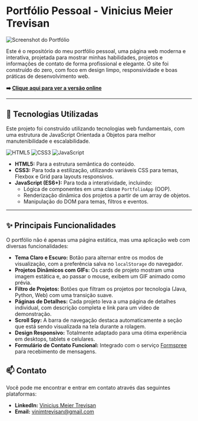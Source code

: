 # Portfólio Pessoal - Vinicius Meier Trevisan

![Screenshot do Portfólio](./img/screenshot.png)

Este é o repositório do meu portfólio pessoal, uma página web moderna e interativa, projetada para mostrar minhas habilidades, projetos e informações de contato de forma profissional e elegante. O site foi construído do zero, com foco em design limpo, responsividade e boas práticas de desenvolvimento web.

**➡️ [Clique aqui para ver a versão online](https://vinimtrevisan.github.io/portfolio-vinicius/)**

---

## 🚀 Tecnologias Utilizadas

Este projeto foi construído utilizando tecnologias web fundamentais, com uma estrutura de JavaScript Orientada a Objetos para melhor manutenibilidade e escalabilidade.

![HTML5](https://img.shields.io/badge/HTML5-E34F26?style=for-the-badge&logo=html5&logoColor=white)
![CSS3](https://img.shields.io/badge/CSS3-1572B6?style=for-the-badge&logo=css3&logoColor=white)
![JavaScript](https://img.shields.io/badge/JavaScript-F7DF1E?style=for-the-badge&logo=javascript&logoColor=black)

- **HTML5:** Para a estrutura semântica do conteúdo.
- **CSS3:** Para toda a estilização, utilizando variáveis CSS para temas, Flexbox e Grid para layouts responsivos.
- **JavaScript (ES6+):** Para toda a interatividade, incluindo:
  - Lógica de componentes em uma classe `PortfolioApp` (OOP).
  - Renderização dinâmica dos projetos a partir de um array de objetos.
  - Manipulação do DOM para temas, filtros e eventos.

---

## ✨ Principais Funcionalidades

O portfólio não é apenas uma página estática, mas uma aplicação web com diversas funcionalidades:

- **Tema Claro e Escuro:** Botão para alternar entre os modos de visualização, com a preferência salva no `localStorage` do navegador.
- **Projetos Dinâmicos com GIFs:** Os cards de projeto mostram uma imagem estática e, ao passar o mouse, exibem um GIF animado como prévia.
- **Filtro de Projetos:** Botões que filtram os projetos por tecnologia (Java, Python, Web) com uma transição suave.
- **Páginas de Detalhes:** Cada projeto leva a uma página de detalhes individual, com descrição completa e link para um vídeo de demonstração.
- **Scroll Spy:** A barra de navegação destaca automaticamente a seção que está sendo visualizada na tela durante a rolagem.
- **Design Responsivo:** Totalmente adaptado para uma ótima experiência em desktops, tablets e celulares.
- **Formulário de Contato Funcional:** Integrado com o serviço [Formspree](https://formspree.io/) para recebimento de mensagens.

## 📫 Contato

Você pode me encontrar e entrar em contato através das seguintes plataformas:

- **LinkedIn:** [Vinicius Meier Trevisan](https://www.linkedin.com/in/vinicius-meier-trevisan-741b66329/)
- **Email:** [vinimtrevisan@gmail.com](mailto:vinimtrevisan@gmail.com)

